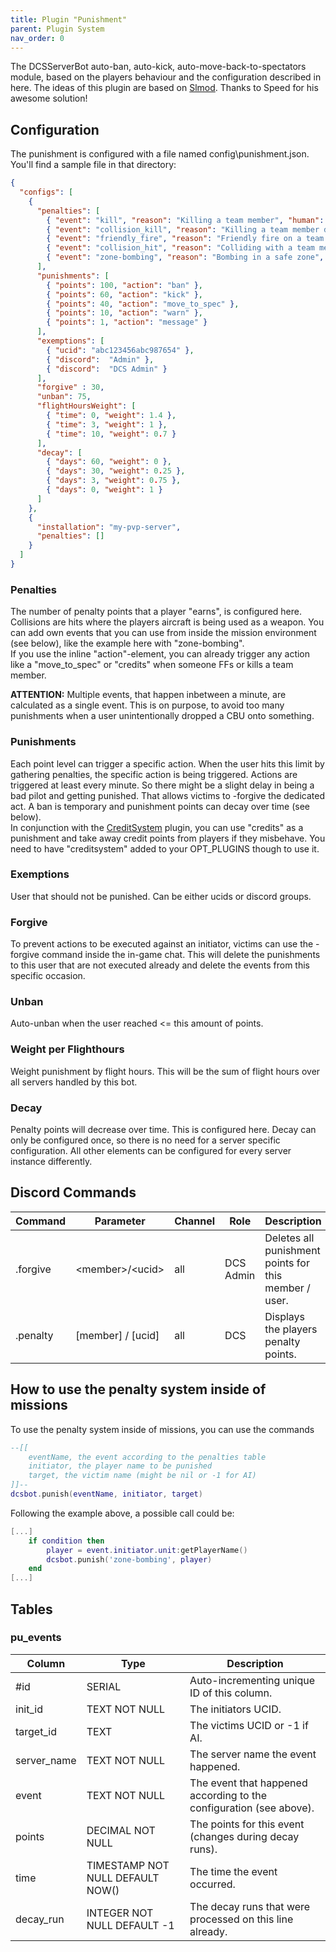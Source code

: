 ```yaml
---
title: Plugin "Punishment"
parent: Plugin System
nav_order: 0
---
```


The DCSServerBot auto-ban, auto-kick, auto-move-back-to-spectators module, based on the players behaviour and the configuration described in here.
The ideas of this plugin are based on [Slmod](https://github.com/mrSkortch/DCS-SLmod). Thanks to Speed for his awesome solution!

## Configuration
The punishment is configured with a file named config\punishment.json. You'll find a sample file in that directory:
```json
{
  "configs": [
    {
      "penalties": [
        { "event": "kill", "reason": "Killing a team member", "human": 30, "AI": 18, "action": "credits", "penalty": 10 },
        { "event": "collision_kill", "reason": "Killing a team member during a collision", "human": 20, "AI": 12 },
        { "event": "friendly_fire", "reason": "Friendly fire on a team member", "human": 12, "AI": 8 },
        { "event": "collision_hit", "reason": "Colliding with a team member", "human": 5, "AI": 1 },
        { "event": "zone-bombing", "reason": "Bombing in a safe zone", "default": 50 }   -- example of a custom event
      ],
      "punishments": [
        { "points": 100, "action": "ban" },
        { "points": 60, "action": "kick" },
        { "points": 40, "action": "move_to_spec" },
        { "points": 10, "action": "warn" },
        { "points": 1, "action": "message" }
      ],
      "exemptions": [
        { "ucid": "abc123456abc987654" },
        { "discord":  "Admin" },
        { "discord":  "DCS Admin" }
      ],
      "forgive" : 30,
      "unban": 75,
      "flightHoursWeight": [
        { "time": 0, "weight": 1.4 },
        { "time": 3, "weight": 1 },
        { "time": 10, "weight": 0.7 }
      ],
      "decay": [
        { "days": 60, "weight": 0 },
        { "days": 30, "weight": 0.25 },
        { "days": 3, "weight": 0.75 },
        { "days": 0, "weight": 1 }
      ]
    },
    {
      "installation": "my-pvp-server",
      "penalties": []
    }
  ]
}
```
### Penalties
The number of penalty points that a player "earns", is configured here. Collisions are hits where the players aircraft is being used as a weapon.
You can add own events that you can use from inside the mission environment (see below), like the example here with "zone-bombing".<br/>
If you use the inline "action"-element, you can already trigger any action like a "move_to_spec" or "credits" when someone
FFs or kills a team member.

**ATTENTION:** Multiple events, that happen inbetween a minute, are calculated as a single event. This is on purpose, to avoid too many punishments when a user unintentionally dropped a CBU onto something.

### Punishments
Each point level can trigger a specific action. When the user hits this limit by gathering penalties, the specific action is being triggered.
Actions are triggered at least every minute. So there might be a slight delay in being a bad pilot and getting punished. That allows victims to -forgive the dedicated act.
A ban is temporary and punishment points can decay over time (see below).<br/>
In conjunction with the [CreditSystem](../creditsystem/README.md) plugin, you can use "credits" as a punishment and take
away credit points from players if they misbehave. You need to have "creditsystem" added to your OPT_PLUGINS though to
use it.

### Exemptions
User that should not be punished. Can be either ucids or discord groups.

### Forgive
To prevent actions to be executed against an initiator, victims can use the -forgive command inside the in-game chat.
This will delete the punishments to this user that are not executed already and delete the events from this specific occasion.

### Unban
Auto-unban when the user reached <= this amount of points.

### Weight per Flighthours
Weight punishment by flight hours. This will be the sum of flight hours over all servers handled by this bot.

### Decay
Penalty points will decrease over time. This is configured here.
Decay can only be configured once, so there is no need for a server specific configuration. All other elements can be configured for every server instance differently.

## Discord Commands

| Command  | Parameter         | Channel | Role      | Description                                            |
|----------|-------------------|---------|-----------|--------------------------------------------------------|
| .forgive | \<member>/\<ucid> | all     | DCS Admin | Deletes all punishment points for this member / user.  |
| .penalty | [member] / [ucid] | all     | DCS       | Displays the players penalty points.                   |

## How to use the penalty system inside of missions
To use the penalty system inside of missions, you can use the commands
```lua
--[[
    eventName, the event according to the penalties table
    initiator, the player name to be punished
    target, the victim name (might be nil or -1 for AI)
]]--
dcsbot.punish(eventName, initiator, target)
```
Following the example above, a possible call could be:
```lua
[...]
    if condition then
        player = event.initiator.unit:getPlayerName()
        dcsbot.punish('zone-bombing', player)
    end
[...]
```

## Tables
### pu_events
| Column      | Type                             | Description                                                         |
|-------------|----------------------------------|---------------------------------------------------------------------|
| #id         | SERIAL                           | Auto-incrementing unique ID of this column.                         |
| init_id     | TEXT NOT NULL                    | The initiators UCID.                                                |
| target_id   | TEXT                             | The victims UCID or -1 if AI.                                       |
| server_name | TEXT NOT NULL                    | The server name the event happened.                                 |
| event       | TEXT NOT NULL                    | The event that happened according to the configuration (see above). |
| points      | DECIMAL NOT NULL                 | The points for this event (changes during decay runs).              |
| time        | TIMESTAMP NOT NULL DEFAULT NOW() | The time the event occurred.                                        |
| decay_run   | INTEGER NOT NULL DEFAULT -1      | The decay runs that were processed on this line already.            |
